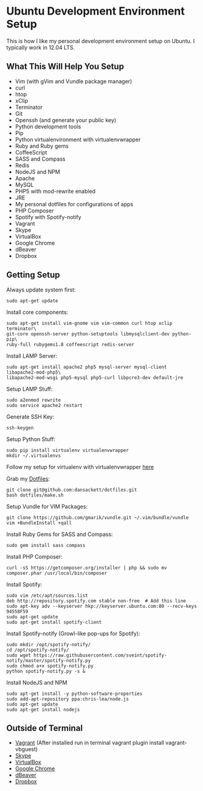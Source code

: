 Ubuntu Development Environment Setup
====================================

This is how I like my personal development environment setup on Ubuntu. I
typically work in 12.04 LTS.

What This Will Help You Setup
-----------------------------

* Vim (with gVim and Vundle package manager)
* curl
* htop
* xClip
* Terminator
* Git
* Openssh (and generate your public key)
* Python development tools
* Pip
* Python virtualenvironment with virtualenvwrapper
* Ruby and Ruby gems
* CoffeeScript
* SASS and Compass
* Redis
* NodeJS and NPM
* Apache
* MySQL
* PHP5 with mod-rewrite enabled
* JRE
* My personal dotfiles for configurations of apps
* PHP Composer
* Spotify with Spotify-notify
* Vagrant
* Skype
* VirtualBox
* Google Chrome
* dBeaver
* Dropbox

Getting Setup
---------------

Always update system first:

    sudo apt-get update

Install core components:

    sudo apt-get install vim-gnome vim vim-common curl htop xclip terminator\
    git-core openssh-server python-setuptools libmysqlclient-dev python-pip\
    ruby-full rubygems1.8 coffeescript redis-server

Install LAMP Server:

    sudo apt-get install apache2 php5 mysql-server mysql-client libapache2-mod-php5\
    libapache2-mod-wsgi php5-mysql php5-curl libpcre3-dev default-jre

Setup LAMP Stuff:

    sudo a2enmod rewrite
    sudo service apache2 restart

Generate SSH Key:

    ssh-keygen

Setup Python Stuff:

    sudo pip install virtualenv virtualenvwrapper
    mkdir ~/.virtualenvs

Follow my setup for virtualenv with virtualenvwrapper [here](https://github.com/dansackett/django_setup)

Grab my [Dotfiles](https://github.com/dansackett/dotfiles):

    git clone git@github.com:dansackett/dotfiles.git
    bash dotfiles/make.sh

Setup Vundle for VIM Packages:

    git clone https://github.com/gmarik/vundle.git ~/.vim/bundle/vundle
    vim +BundleInstall +qall

Install Ruby Gems for SASS and Compass:

    sudo gem install sass compass

Install PHP Composer:

    curl -sS https://getcomposer.org/installer | php && sudo mv composer.phar /usr/local/bin/composer

Install Spotify:

    sudo vim /etc/apt/sources.list
    deb http://repository.spotify.com stable non-free  # Add this line
    sudo apt-key adv --keyserver hkp://keyserver.ubuntu.com:80 --recv-keys 94558F59
    sudo apt-get update
    sudo apt-get install spotify-client

Install Spotify-notify (Growl-like pop-ups for Spotify):

    sudo mkdir /opt/spotify-notify/
    cd /opt/spotify-notify/
    sudo wget https://raw.githubusercontent.com/sveint/spotify-notify/master/spotify-notify.py
    sudo chmod a+x spotify-notify.py
    python spotify-notify.py -s &

Install NodeJS and NPM

    sudo apt-get install -y python-software-properties
    sudo add-apt-repository ppa:chris-lea/node.js
    sudo apt-get update
    sudo apt-get install nodejs

Outside of Terminal
-------------------

* [Vagrant](https://www.vagrantup.com/downloads) (After installed run in terminal vagrant plugin install vagrant-vbguest)
* [Skype](http://www.skype.com/en/download-skype/skype-for-computer/)
* [VirtualBox](https://www.virtualbox.org/wiki/Linux_Downloads)
* [Google Chrome](https://www.google.com/intl/en-US/chrome/browser/)
* [dBeaver](http://dbeaver.jkiss.org/download/)
* [Dropbox](https://www.dropbox.com/install?os=lnx)

